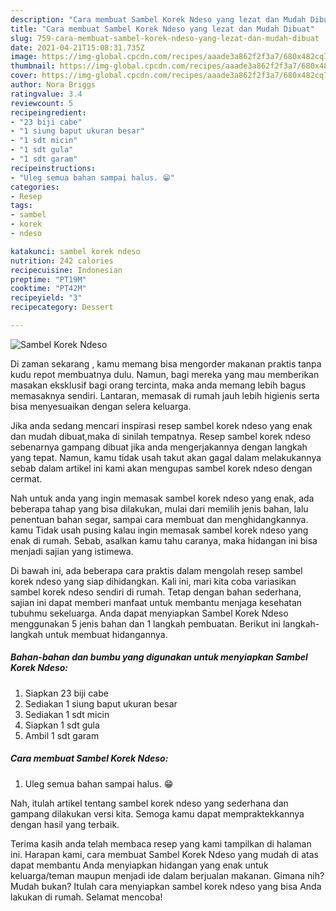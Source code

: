 ```yaml
---
description: "Cara membuat Sambel Korek Ndeso yang lezat dan Mudah Dibuat"
title: "Cara membuat Sambel Korek Ndeso yang lezat dan Mudah Dibuat"
slug: 759-cara-membuat-sambel-korek-ndeso-yang-lezat-dan-mudah-dibuat
date: 2021-04-21T15:08:31.735Z
image: https://img-global.cpcdn.com/recipes/aaade3a862f2f3a7/680x482cq70/sambel-korek-ndeso-foto-resep-utama.jpg
thumbnail: https://img-global.cpcdn.com/recipes/aaade3a862f2f3a7/680x482cq70/sambel-korek-ndeso-foto-resep-utama.jpg
cover: https://img-global.cpcdn.com/recipes/aaade3a862f2f3a7/680x482cq70/sambel-korek-ndeso-foto-resep-utama.jpg
author: Nora Briggs
ratingvalue: 3.4
reviewcount: 5
recipeingredient:
- "23 biji cabe"
- "1 siung baput ukuran besar"
- "1 sdt micin"
- "1 sdt gula"
- "1 sdt garam"
recipeinstructions:
- "Uleg semua bahan sampai halus. 😁"
categories:
- Resep
tags:
- sambel
- korek
- ndeso

katakunci: sambel korek ndeso 
nutrition: 242 calories
recipecuisine: Indonesian
preptime: "PT19M"
cooktime: "PT42M"
recipeyield: "3"
recipecategory: Dessert

---
```



![Sambel Korek Ndeso](https://img-global.cpcdn.com/recipes/aaade3a862f2f3a7/680x482cq70/sambel-korek-ndeso-foto-resep-utama.jpg)

Di zaman  sekarang , kamu memang bisa mengorder makanan praktis tanpa kudu repot membuatnya dulu. Namun, bagi mereka yang mau memberikan masakan eksklusif bagi orang tercinta, maka anda memang lebih bagus memasaknya sendiri. Lantaran, memasak di rumah jauh lebih higienis serta bisa menyesuaikan dengan selera keluarga.

Jika anda sedang mencari inspirasi resep sambel korek ndeso yang enak dan mudah dibuat,maka di sinilah tempatnya. Resep sambel korek ndeso  sebenarnya gampang dibuat jika anda mengerjakannya dengan langkah yang tepat. Namun, kamu tidak usah takut akan gagal dalam melakukannya 
sebab dalam artikel ini kami akan mengupas sambel korek ndeso dengan cermat.  



Nah untuk anda yang ingin memasak sambel korek ndeso yang enak, ada beberapa tahap yang bisa dilakukan, mulai dari memilih jenis bahan, lalu penentuan bahan segar, sampai cara membuat dan menghidangkannya. kamu Tidak usah pusing kalau ingin memasak sambel korek ndeso yang enak di rumah. Sebab, asalkan kamu  tahu caranya, maka hidangan ini bisa menjadi sajian yang istimewa.

Di bawah ini, ada beberapa cara praktis  dalam mengolah resep sambel korek ndeso yang siap dihidangkan. Kali ini, mari kita coba variasikan sambel korek ndeso sendiri di rumah. Tetap dengan bahan sederhana, sajian ini dapat memberi manfaat untuk membantu menjaga kesehatan tubuhmu sekeluarga. Anda dapat menyiapkan Sambel Korek Ndeso menggunakan 5 jenis bahan dan 1 langkah pembuatan. Berikut ini langkah-langkah untuk membuat hidangannya.

<!--inarticleads1-->

##### Bahan-bahan dan bumbu yang digunakan untuk menyiapkan Sambel Korek Ndeso:

1. Siapkan 23 biji cabe
1. Sediakan 1 siung baput ukuran besar
1. Sediakan 1 sdt micin
1. Siapkan 1 sdt gula
1. Ambil 1 sdt garam




<!--inarticleads2-->

##### Cara membuat Sambel Korek Ndeso:

1. Uleg semua bahan sampai halus. 😁




Nah, itulah artikel tentang  sambel korek ndeso  yang sederhana dan gampang dilakukan versi kita. Semoga kamu dapat mempraktekkannya dengan hasil yang terbaik. 

Terima kasih anda telah membaca resep yang kami tampilkan di halaman ini. Harapan kami, cara membuat  Sambel Korek Ndeso yang mudah di atas dapat membantu Anda menyiapkan hidangan yang enak untuk keluarga/teman maupun menjadi ide dalam berjualan makanan. Gimana nih? Mudah bukan? Itulah cara menyiapkan sambel korek ndeso yang bisa Anda lakukan di rumah. Selamat mencoba!

